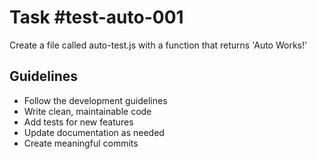 # Task #test-auto-001

Create a file called auto-test.js with a function that returns 'Auto Works!'

## Guidelines
- Follow the development guidelines
- Write clean, maintainable code
- Add tests for new features
- Update documentation as needed
- Create meaningful commits
